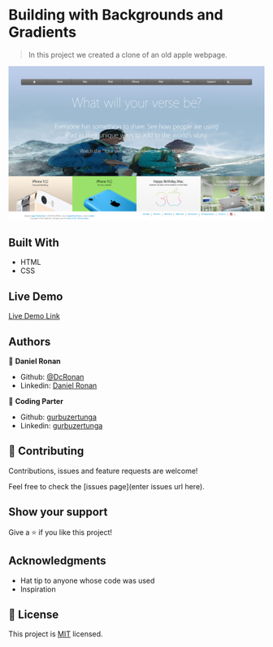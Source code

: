 # Building with Backgrounds and Gradients

> In this project we created a clone of an old apple webpage.

![screenshot](images/main-page.png)

## Built With

- HTML
- CSS

## Live Demo

[Live Demo Link](https://raw.githack.com/DcRonan/apple-clone/main-grid/index.html)


## Authors

👤 **Daniel Ronan**

- Github: [@DcRonan](https://github.com/DcRonan)
- Linkedin: [Daniel Ronan](https://www.linkedin.com/in/danronan10/)

👤 **Coding Parter**

- Github: [gurbuzertunga](https://github.com/gurbuzertunga)
- Linkedin: [gurbuzertunga](https://www.linkedin.com/in/gurbuz-ertunga-a607a2a5)

## 🤝 Contributing

Contributions, issues and feature requests are welcome!

Feel free to check the [issues page](enter issues url here).

## Show your support

Give a ⭐️ if you like this project!

## Acknowledgments

- Hat tip to anyone whose code was used
- Inspiration

## 📝 License

This project is [MIT](lic.url) licensed.